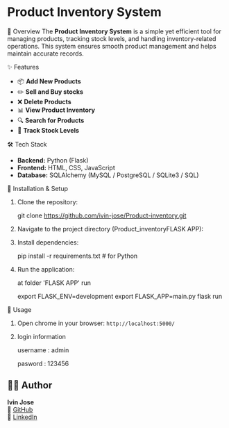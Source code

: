 # Product Inventory System

 📌 Overview
The **Product Inventory System** is a simple yet efficient tool for managing products, tracking stock levels, and handling inventory-related operations.
This system ensures smooth product management and helps maintain accurate records.

 ✨ Features
- 📦 **Add New Products**
- ✏️ **Sell and Buy stocks**
- ❌ **Delete Products**
- 📊 **View Product Inventory**
- 🔍 **Search for Products**
- 📜 **Track Stock Levels**

 🛠️ Tech Stack
- **Backend:** Python (Flask)
- **Frontend:** HTML, CSS, JavaScript 
- **Database:** SQLAlchemy (MySQL / PostgreSQL / SQLite3 / SQL)

 🚀 Installation & Setup
 
1. Clone the repository:
   
   git clone https://github.com/ivin-jose/Product-inventory.git

2. Navigate to the project directory (Product_inventoryFLASK APP):
  
3. Install dependencies:
   
   pip install -r requirements.txt  # for Python
   
5. Run the application:
   
   at folder 'FLASK APP' run

   export FLASK_ENV=development
   export FLASK_APP=main.py
   flask run

 📝 Usage

1. Open chrome in your browser: `http://localhost:5000/`

2. login information

   username : admin

   pasword : 123456





## 👨‍💻 Author
**Ivin Jose**  
🔗 [GitHub](https://github.com/ivin-jose)  
🔗 [LinkedIn](https://www.linkedin.com/in/ivin-jose-50bb29202/)  

